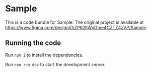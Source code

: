 
  # Sample

  This is a code bundle for Sample. The original project is available at https://www.figma.com/design/DiZP62IIWxGme4CZTZ4zVP/Sample.

  ## Running the code

  Run `npm i` to install the dependencies.

  Run `npm run dev` to start the development server.
